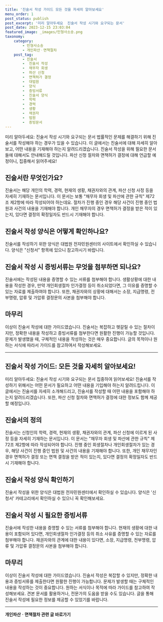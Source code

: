 ```yaml
---
title: '진술서 작성 가이드 모든 것을 자세히 알아보세요'
menu_order: 1
post_status: publish
post_excerpt: '미리 알아두세요  진술서 작성 시기와 요구되는 문서'
post_date: 2023-12-15 23:03:04
featured_image: _images/민형사소송.png
taxonomy:
    category:
        - 민형사소송
        - 개인파산ㆍ면책절차
    post_tag:
        - 진술서
        -  진술서 작성
        -  채무자 회생
        -  파산 신청
        -  면책허가 결정
        -  대법원
        -  양식
        -  증빙서류
        -  진술서 양식
        -  학력
        -  경력
        -  생황
        -  채권자
        -  법원
        -  증빙문서
---
```



미리 알아두세요: 진술서 작성 시기와 요구되는 문서
법률적인 문제를 해결하기 위해 진술서를 작성해야 하는 경우가 있을 수 있습니다. 이 글에서는 진술서에 대해 자세히 알아보고, 어떤 내용을 기재해야 하는지 알려드리겠습니다. 진술서 작성을 위해 필요한 문서들에 대해서도 안내해드릴 것입니다. 파산 신청 절차와 면책허가 결정에 대해 언급할 예정이니, 집중해서 읽어주세요!

## 진술서란 무엇인가요?

진술서는 해당 개인의 학력, 경력, 현재의 생황, 채권자와의 관계, 파산 신청 사정 등을 자세히 기재하는 문서입니다. 이 문서는 보통 "채무자 회생 및 파산에 관한 규칙" 제72조 제2항에 따라 작성되어야 하는데요. 절차가 진행 중인 경우 해당 사건이 진행 중인 법원과 사건의 내용을 기재해야 합니다. 개인 채무자의 경우 면책허가 결정을 받은 적이 있는지, 있다면 결정의 확정일자도 반드시 기재해야 합니다.

## 진술서 작성 양식은 어떻게 확인하나요?

진술서를 작성하기 위한 양식은 대법원 전자민원센터의 사이트에서 확인하실 수 있습니다. 양식은 "신청서" 항목에 있으니 참고하시기 바랍니다.

## 진술서 작성 시 증빙서류는 무엇을 첨부하면 되나요?

진술서에는 작성된 내용을 증명할 수 있는 서류를 첨부해야 합니다. 생활상황에 대한 내용을 작성한 경우, 만약 개인회생절차 인가결정 등이 취소되었다면, 그 이유를 증명할 수 있는 자료를 제출하여야 합니다. 또한, 채권자와의 상황에 대해서는 소장, 지급명령, 전부명령, 압류 및 가압류 결정문의 사본을 첨부해야 합니다.

## 마무리

이상이 진술서 작성에 대한 가이드였습니다. 진술서는 복잡하고 헷갈릴 수 있는 절차이지만, 정확한 내용을 작성하고 증빙서류를 첨부한다면 원활한 진행이 가능할 것입니다. 문제가 발생했을 때, 구체적인 내용을 작성하는 것은 매우 중요합니다. 글의 목적이나 원하는 서식에 따라서 가이드를 참고하여서 작성해보세요.    

------------------------------------------------------------------------

## 진술서 작성 가이드: 모든 것을 자세히 알아보세요!

미리 알아두세요: 진술서 작성 시기와 요구되는 문서
집중하여 읽어보세요! 진술서를 작성하기 위해서는 어떤 문서가 필요하고 어떤 내용을 기입해야 하는지 알려드립니다. 이 글에서는 진술서를 자세히 소개해드리고, 진술서를 작성할 때 어떤 내용을 포함해야 하는지 알려드리겠습니다. 또한, 파산 신청 절차와 면책허가 결정에 대한 정보도 함께 제공할 예정입니다.

## 진술서의 정의
진술서는 신청인의 학력, 경력, 현재의 생황, 채권자와의 관계, 파산 신청에 이르게 된 사정 등을 자세히 기재하는 문서입니다. 이 문서는 "채무자 회생 및 파산에 관한 규칙" 제72조 제2항에 따라 작성되어야 합니다. 진행 중인 회생절차나 개인회생절차가 있는 경우, 해당 사건이 진행 중인 법원 및 사건의 내용을 기재해야 합니다. 또한, 개인 채무자인 경우 면책허가 결정 또는 면책 결정을 받은 적이 있는지, 있다면 결정의 확정일자도 반드시 기재해야 합니다.

## 진술서 작성 양식 확인하기
진술서 작성을 위한 양식은 대법원 전자민원센터에서 확인하실 수 있습니다. 양식은 '신청서' 카테고리에서 확인하실 수 있으니 꼭 확인해보세요.

## 진술서 작성 시 필요한 증빙서류
진술서에 작성한 내용을 증명할 수 있는 서류를 첨부해야 합니다. 현재의 생황에 대한 내용이 포함되어 있다면, 개인회생절차 인가결정 등의 취소 사유를 증명할 수 있는 자료를 첨부해야 합니다. 채권자와의 관계에 대한 내용이 있다면, 소장, 지급명령, 전부명령, 압류 및 가압류 결정문의 사본을 첨부해야 합니다.

## 마무리
이상이 진술서 작성에 대한 가이드였습니다. 진술서 작성은 복잡할 수 있지만, 정확한 내용과 증빙서류를 제출한다면 원활한 진행이 가능합니다. 문제가 발생할 때는 구체적인 내용을 작성하는 것이 중요합니다. 원하는 서식이나 목적에 따라 가이드를 참고하여 작성해보세요. 견본 문서를 활용하거나, 전문가의 도움을 받을 수도 있습니다. 글을 통해 진술서 작성에 필요한 정보를 제공할 수 있었기를 바랍니다.
<!-- wp:separator -->
<hr class="wp-block-separator has-alpha-channel-opacity"/>
<!-- /wp:separator -->

<!-- wp:group {"backgroundColor":"base","layout":{"type":"constrained"}} -->
<div class="wp-block-group has-base-background-color has-background"><!-- wp:paragraph {"align":"center","fontSize":"medium"} -->
<p class="has-text-align-center has-large-font-size"><strong>개인파산ㆍ면책절차 관련 글 바로가기</strong></p>
<!-- /wp:paragraph -->


<!-- wp:latest-posts
{"categories":[{"id":14814,"count":19,"description":"","link":"https://uknowlaw.com/category/%ea%b0%9c%ec%9d%b8%ed%8c%8c%ec%82%b0%e3%86%8d%eb%a9%b4%ec%b1%85%ec%a0%88%ec%b0%a8/","name":"개인파산ㆍ면책절차","slug":"개인파산ㆍ면책절차","taxonomy":"category","parent":0,"meta":[],"_links":{"self":[{"href":"https://uknowlaw.com/wp-json/wp/v2/categories/14814"}],"collection":[{"href":"https://uknowlaw.com/wp-json/wp/v2/categories"}],"about":[{"href":"https://uknowlaw.com/wp-json/wp/v2/taxonomies/category"}],"wp:post_type":[{"href":"https://uknowlaw.com/wp-json/wp/v2/posts?categories=14814"}],"curies":[{"name":"wp","href":"https://api.w.org/{rel}","templated":true}]}}],"postsToShow":100,"excerptLength":28,"postLayout":"grid","columns":2,"featuredImageAlign":"left","featuredImageSizeSlug":"large","fontSize":"small"} /--></div>
<!-- /wp:group -->